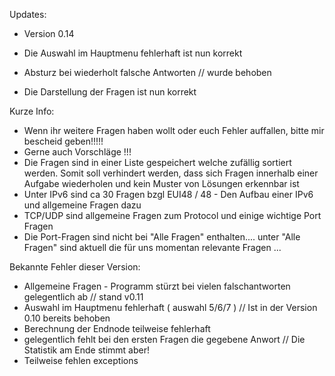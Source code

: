 Updates:

- Version 0.14

- Die Auswahl im Hauptmenu fehlerhaft ist nun korrekt
- Absturz bei wiederholt falsche Antworten // wurde behoben
- Die Darstellung der Fragen ist nun korrekt
     


Kurze Info:
- Wenn ihr weitere Fragen haben wollt oder euch Fehler auffallen, bitte mir bescheid geben!!!!!
- Gerne auch Vorschläge !!! 
- Die Fragen sind in einer Liste gespeichert welche zufällig sortiert werden. Somit soll verhindert werden, dass sich Fragen innerhalb einer Aufgabe wiederholen und kein Muster von Lösungen erkennbar ist
- Unter IPv6 sind ca 30 Fragen bzgl EUI48 / 48   - Den Aufbau einer IPv6 und allgemeine Fragen dazu
- TCP/UDP sind allgemeine Fragen zum Protocol und einige wichtige Port Fragen
- Die Port-Fragen sind nicht bei "Alle Fragen" enthalten.... unter "Alle Fragen" sind aktuell die für uns momentan relevante Fragen ...


Bekannte Fehler dieser Version:

-  Allgemeine Fragen - Programm stürzt bei vielen falschantworten gelegentlich ab // stand v0.11
-  Auswahl im Hauptmenu fehlerhaft  ( auswahl 5/6/7 )   // Ist in der Version 0.10 bereits behoben
-  Berechnung der Endnode teilweise fehlerhaft
-  gelegentlich fehlt bei den ersten Fragen die gegebene Anwort // Die Statistik am Ende stimmt aber!
-  Teilweise fehlen exceptions

